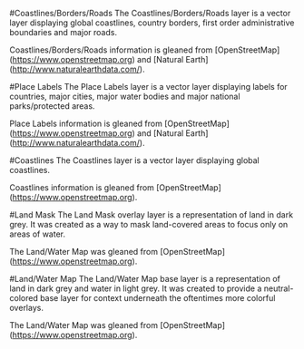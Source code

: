 
#Coastlines/Borders/Roads
The Coastlines/Borders/Roads layer is a vector layer displaying global coastlines,  country borders, first order administrative boundaries and major roads. 

Coastlines/Borders/Roads information is gleaned from [OpenStreetMap] (https://www.openstreetmap.org) and [Natural Earth] (http://www.naturalearthdata.com/).

#Place Labels
The Place Labels layer is a vector layer displaying labels for countries, major cities, major water bodies and major national parks/protected areas. 

Place Labels information is gleaned from [OpenStreetMap] (https://www.openstreetmap.org) and  [Natural Earth] (http://www.naturalearthdata.com/).

#Coastlines
The Coastlines layer is a vector layer displaying global coastlines. 

Coastlines information is gleaned from [OpenStreetMap] (https://www.openstreetmap.org).

#Land Mask
The Land Mask overlay layer is a representation of land in dark grey.  It was created as a way to mask land-covered areas to focus only on areas of water.

The Land/Water Map was gleaned from [OpenStreetMap] (https://www.openstreetmap.org).

#Land/Water Map
The Land/Water Map base layer is a representation of land in dark grey and water in light grey.  It was created to provide a neutral-colored base layer for context underneath the oftentimes more colorful overlays.

The Land/Water Map was gleaned from [OpenStreetMap] (https://www.openstreetmap.org).
